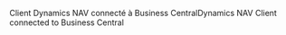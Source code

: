 <span data-ttu-id="c78b9-101">Client Dynamics NAV connecté à Business Central</span><span class="sxs-lookup"><span data-stu-id="c78b9-101">Dynamics NAV Client connected to Business Central</span></span>
